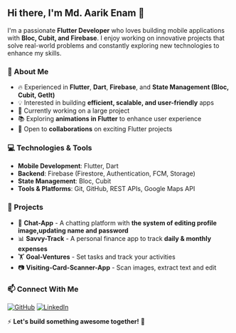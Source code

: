 ## Hi there, I'm Md. Aarik Enam 👋

I'm a passionate **Flutter Developer** who loves building mobile applications with **Bloc, Cubit, and Firebase**. I enjoy working on innovative projects that solve real-world problems and constantly exploring new technologies to enhance my skills.

### 🚀 About Me
- 🔥 Experienced in **Flutter**, **Dart**, **Firebase**, and **State Management (Bloc, Cubit, GetIt)**
- 💡 Interested in building **efficient, scalable, and user-friendly** apps
- 🎯 Currently working on a large project
- 📚 Exploring **animations in Flutter** to enhance user experience
- 🎯 Open to **collaborations** on exciting Flutter projects

### 💻 Technologies & Tools
- **Mobile Development**: Flutter, Dart
- **Backend**: Firebase (Firestore, Authentication, FCM, Storage)
- **State Management**: Bloc, Cubit
- **Tools & Platforms**: Git, GitHub, REST APIs, Google Maps API

### 📌 Projects
- 💬 **Chat-App** - A chatting platform with **the system of editing profile image,updating name and password**
- 📊 **Savvy-Track** - A personal finance app to track **daily & monthly expenses**
- 🏋️ **Goal-Ventures** - Set tasks and track your activities
- 📷 **Visiting-Card-Scanner-App** - Scan images, extract text and edit

### 📫 Connect With Me
[![GitHub](https://img.shields.io/badge/GitHub-000?style=for-the-badge&logo=github)](https://github.com/Dragorrik)
[![LinkedIn](https://img.shields.io/badge/LinkedIn-0077B5?style=for-the-badge&logo=linkedin)](https://www.linkedin.com/in/md-aarik-enam-anan/)

⚡ **Let's build something awesome together!** 🚀
